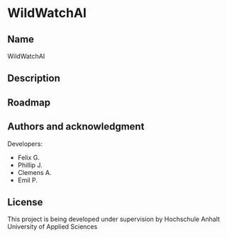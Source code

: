 # WildWatchAI

## Name
WildWatchAI

## Description

## Roadmap

## Authors and acknowledgment
Developers:
- Felix G.
- Phillip J.
- Clemens A.
- Emil P.

## License
This project is being developed under supervision by Hochschule Anhalt University of Applied Sciences
